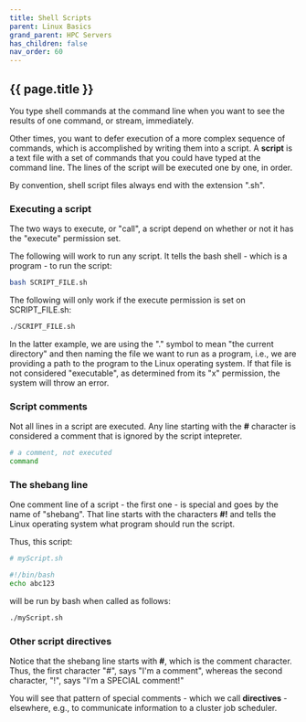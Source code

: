 ```yaml
---
title: Shell Scripts
parent: Linux Basics
grand_parent: HPC Servers
has_children: false
nav_order: 60
---
```


## {{ page.title }}

You type shell commands at the command line when you want
to see the results of one command, or stream, immediately. 

Other times, you want to defer execution of a more complex 
sequence of commands, which is accomplished by writing 
them into a script. 
A **script** is a text file with a set 
of commands that you could have typed at the command line.
The lines of the script will be executed one by one, in order.

By convention, shell script files always end with the extension ".sh".

### Executing a script

The two ways to execute, or "call", a script depend on whether or not
it has the "execute" permission set.

The following will work to run any script. It tells
the bash shell - which is a program - to run the script:

```bash
bash SCRIPT_FILE.sh
```

The following will only work if the execute permission is set on SCRIPT_FILE.sh:

```bash
./SCRIPT_FILE.sh
```

In the latter example, we are using the "." symbol to 
mean "the current directory" and then naming the file we want 
to run as a program, i.e., we are providing a path to the program to the
Linux operating system. If that file is not considered "executable",
as determined from its "x" permission, the system will throw an error.

### Script comments

Not all lines in a script are executed. Any line starting with the **#**
character is considered a comment that is ignored by the script intepreter.

```bash
# a comment, not executed
command
```

### The shebang line

One comment line of a script - the first one - is special and goes by the
name of "shebang". That line starts with the characters **#!** and tells the
Linux operating system what program should run the script.

Thus, this script:

```bash
# myScript.sh

#!/bin/bash
echo abc123
```

will be run by bash when called as follows:

```bash
./myScript.sh
```

### Other script directives

Notice that the shebang line starts with **#**, which is the comment character.
Thus, the first character "#", says "I'm a comment", whereas the second character, 
"!", says "I'm a SPECIAL comment!"

You will see that pattern of special comments - which we call **directives** - 
elsewhere, e.g., to communicate information to a cluster job scheduler.

